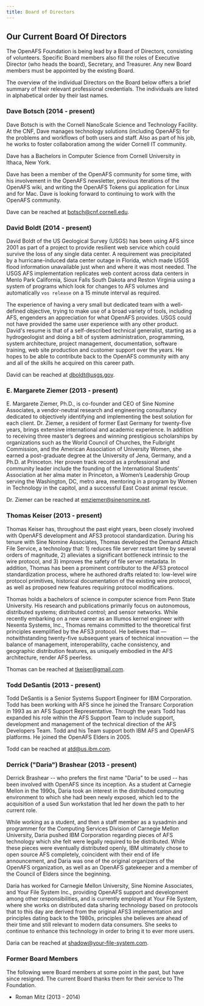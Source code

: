 ```yaml
---
title: Board of Directors
---
```


## Our Current Board Of Directors ##

The OpenAFS Foundation is being lead by a Board of Directors, consisting of
volunteers. Specific Board members also fill the roles of Executive Director
(who heads the board), Secretary, and Treasurer. Any new Board members must be
appointed by the existing Board.

The overview of the individual Directors on the Board below offers a brief summary of their relevant professional credentials.  The individuals are listed in alphabetical order by their last names.

### Dave Botsch (2014 - present) ###

Dave Botsch is with the Cornell NanoScale Science and Technology Facility.  At
the CNF, Dave manages technology solutions (including OpenAFS) for the problems
and workflows of both users and staff. Also as part of his job, he works to
foster collaboration among the wider Cornell IT community.

Dave has a Bachelors in Computer Science from Cornell University in Ithaca, New
York.

Dave has been a member of the OpenAFS community for some time, with his
involvement in the OpenAFS newsletter, previous iterations of the OpenAFS wiki,
and writing the OpenAFS Tokens gui application for Linux and for Mac. Dave is
looking forward to continuing to work with the OpenAFS community.

Dave can be reached at <botsch@cnf.cornell.edu>.

### David Boldt (2014 - present) ###

David Boldt of the US Geological Survey (USGS) has been using AFS since 2001 as
part of a project to provide resilient web service which could survive the loss
of any single data center. A requirement was precipitated by a
hurricane-induced data center outage in Florida, which made USGS flood
information unavailable just when and where it was most needed. The USGS AFS
implementation replicates web content across data centers in Menlo Park
California, Sioux Falls South Dakota and Reston Virginia using a system of
programs which look for changes to AFS volumes and automatically `vos release`
on a 15 minute interval as required.

The experience of having a very small but dedicated team with a well-defined
objective, trying to make use of a broad variety of tools, including AFS,
engenders an appreciation for what OpenAFS provides. USGS could not have
provided the same user experience with any other product. David's resume is
that of a self-described technical generalist, starting as a hydrogeologist and
doing a bit of system administration, programming, system architecture, project
management, documentation, software training, web site production and customer
support over the years. He hopes to be able to contribute back to the OpenAFS
community with any and all of the skills he acquired on this career path.

David can be reached at <dboldt@usgs.gov>.

### E. Margarete Ziemer (2013 - present) ###

E. Margarete Ziemer, Ph.D., is co-founder and CEO of Sine Nomine Associates, a
vendor-neutral research and engineering consultancy dedicated to objectively
identifying and implementing the best solution for each client.  Dr. Ziemer, a
resident of former East Germany for twenty-five years, brings extensive
international and academic experience.  In addition to receiving three master’s
degrees and winning prestigious scholarships by organizations such as the World
Council of Churches, the Fulbright Commission, and the American Association of
University Women, she earned a post-graduate degree at the University of Jena,
Germany, and a Ph.D. at Princeton.  Her proven track record as a professional
and community leader include the founding of the International Students’
Association at her alma mater in Princeton, a Women’s Leadership Group serving
the Washington, DC, metro area, mentoring in a program by Women in Technology
in the capitol, and a successful East Coast animal rescue.

Dr. Ziemer can be reached at <emziemer@sinenomine.net>.

### Thomas Keiser (2013 - present) ###

Thomas Keiser has, throughout the past eight years, been closely involved with
OpenAFS development and AFS3 protocol standardization.  During his tenure with
Sine Nomine Associates, Thomas developed the Demand Attach File Service, a
technology that: 1) reduces file server restart time by several orders of
magnitude, 2) alleviates a significant bottleneck intrinsic to the wire
protocol, and 3) improves the safety of file server metadata.  In addition,
Thomas has been a prominent contributor to the AFS3 protocol standardization
process, where he authored drafts related to: low-level wire protocol
primitives, historical documentation of the existing wire protocol, as well as
proposed new features requiring protocol modifications.

Thomas holds a bachelors of science in computer science from Penn State
University.  His research and publications primarily focus on autonomous,
distributed systems; distributed control; and sensor networks.  While recently
embarking on a new career as an Illumos kernel engineer with Nexenta Systems,
Inc., Thomas remains committed to the theoretical first principles exemplified
by the AFS3 protocol.  He believes that &mdash; notwithstanding twenty-five subsequent
years of technical innovation &mdash; the balance of management, interoperability,
cache consistency, and geographic distribution features, as uniquely embodied
in the AFS architecture, render AFS peerless.

Thomas can be reached at <tkeiser@gmail.com>.

### Todd DeSantis (2013 - present) ###

Todd DeSantis is a Senior Systems Support Engineer for IBM Corporation.  Todd
has been working with AFS since he joined the Transarc Corporation in 1993 as
an AFS Support Representative.  Through the years Todd has expanded his role
within the AFS Support Team to include support, development and management of
the technical direction of the AFS Developers Team.  Todd and his Team support
both IBM AFS and OpenAFS platforms.  He joined the OpenAFS Elders in 2005.

Todd can be reached at <atd@us.ibm.com>.

### Derrick ("Daria") Brashear (2013 - present) ###

Derrick Brashear -- who prefers the first name "Daria" to be used -- has been involved with OpenAFS since its inception.  As a
student at Carnegie Mellon in the 1990s, Daria took an interest in the
distributed computing environment to which she had been newly exposed, which led
to the acquisition of a used Sun workstation that led her down the path to her
current role.

While working as a student, and then a staff member as a sysadmin and
programmer for the Computing Services Division of Carnegie Mellon University,
Daria pushed IBM Corporation regarding pieces of AFS technology which she felt
were legally required to be distributed.  While these pieces were eventually
distributed openly, IBM ultimately chose to open source AFS completely,
coincident with their end of life announcement, and Daria was one of the
original organizers of the OpenAFS organization, as well as an OpenAFS
gatekeeper and a member of the Council of Elders since the beginning.

Daria has worked for Carnegie Mellon University, Sine Nomine Associates, and
Your File System Inc., providing OpenAFS support and development among other
responsibilities, and is currently employed at Your File System, where she works
on distributed data sharing technology based on protocols that to this day are
derived from the original AFS3 implementation and principles dating back to the
1980s, principles she believes are ahead of their time and still relevant to
modern data consumers. She seeks to continue to enhance this technology in order
to bring it to ever more users.

Daria can be reached at <shadow@your-file-system.com>.

### Former Board Members ###

The following were Board members at some point in the past, but have since
resigned. The current Board thanks them for their service to The Foundation.

* Roman Mitz (2013 - 2014)
